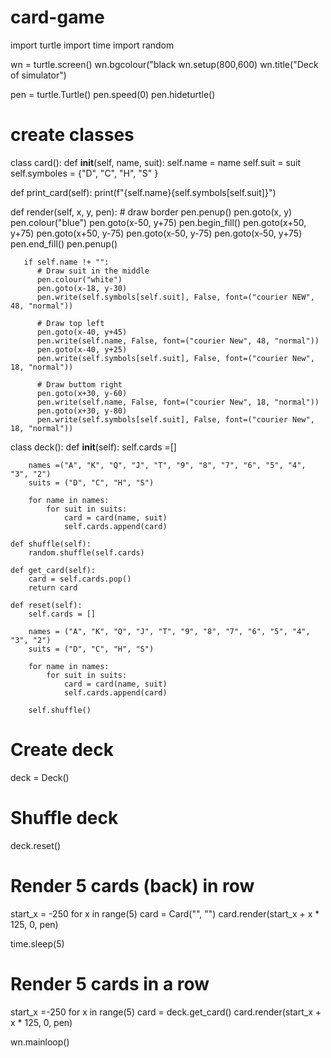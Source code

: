 # card-game

import turtle
import time
import random

wn = turtle.screen()
wn.bgcolour("black
wn.setup(800,600)
wn.title("Deck of simulator")

pen = turtle.Turtle()
pen.speed(0)
pen.hideturtle()

# create classes
class card():
    def __init__(self, name, suit):
        self.name = name
        self.suit = suit
        self.symboles = {"D", "C", "H", "S" }
        
   def print_card(self):
       print(f"{self.name}{self.symbols[self.suit]}")
       
   def render(self, x, y, pen):
       # draw border
       pen.penup()
       pen.goto(x, y)
       pen.colour("blue")
       pen.goto(x-50, y+75)
       pen.begin_fill()
       pen.goto(x+50, y+75)
       pen.goto(x+50, y-75)
       pen.goto(x-50, y-75)
       pen.goto(x-50, y+75)
       pen.end_fill()
       pen.penup()
       
       if self.name !+ "":
          # Draw suit in the middle
          pen.colour("white")
          pen.goto(x-18, y-30)
          pen.write(self.symbols[self.suit], False, font=("courier NEW", 48, "normal"))
          
          # Draw top left
          pen.goto(x-40, y+45)
          pen.write(self.name, False, font=("courier New", 48, "normal"))
          pen.goto(x-40, y+25)
          pen.write(self.symbols[self.suit], False, font=("courier New", 18, "normal"))
          
          # Draw buttom right
          pen.goto(x+30, y-60)
          pen.write(self.name, False, font=("courier New", 18, "normal"))
          pen.goto(x+30, y-80)
          pen.write(self.symbols[self.suit], False, font=("courier New", 18, "normal"))
          
class deck():
    def __init__(self):
        self.cards =[]
        
        names =("A", "K", "Q", "J", "T", "9", "8", "7", "6", "5", "4", "3", "2")
        suits = ("D", "C", "H", "S")
        
        for name in names:
            for suit in suits:
                card = card(name, suit)
                self.cards.append(card)
                
    def shuffle(self):
        random.shuffle(self.cards)
        
    def get_card(self):
        card = self.cards.pop()
        return card
        
    def reset(self):
        self.cards = []
        
        names = ("A", "K", "Q", "J", "T", "9", "8", "7", "6", "5", "4", "3", "2")
        suits = ("D", "C", "H", "S")
        
        for name in names:
            for suit in suits:
                card = card(name, suit)
                self.cards.append(card)
                
        self.shuffle()
        
# Create deck
deck = Deck()

# Shuffle deck
deck.reset()

# Render 5 cards (back) in row
start_x = -250
for x in range(5)
     card = Card("", "")
     card.render(start_x + x * 125, 0, pen)
     
     
time.sleep(5)

# Render 5 cards in a row
start_x =-250
for x in range(5)
    card = deck.get_card()
    card.render(start_x + x * 125, 0, pen)
    
wn.mainloop()
